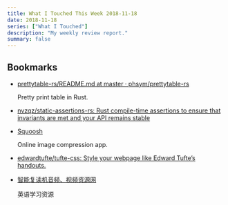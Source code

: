 ```yaml
---
title: What I Touched This Week 2018-11-18
date: 2018-11-18
series: ["What I Touched"]
description: "My weekly review report."
summary: false
---
```


## Bookmarks

* [prettytable-rs/README.md at master · phsym/prettytable-rs](https://github.com/phsym/prettytable-rs/blob/master/README.md)

    Pretty print table in Rust.

* [nvzqz/static-assertions-rs: Rust compile-time assertions to ensure that invariants are met and your API remains stable](https://github.com/nvzqz/static-assertions-rs)

* [Squoosh](https://squoosh.app/)

    Online image compression app.

* [edwardtufte/tufte-css: Style your webpage like Edward Tufte’s handouts.](https://github.com/edwardtufte/tufte-css)
* [智能复读机音频、视频资源网](http://okmike.listeneer.com/)

    英语学习资源
